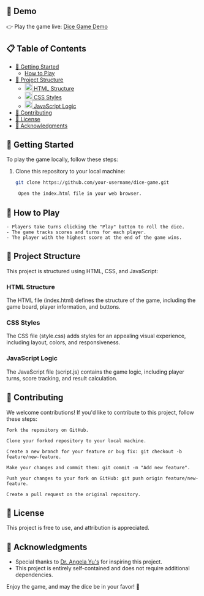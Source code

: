 ## 🚀 Demo

👉 Play the game live: [Dice Game Demo](https://your-demo-link-here.com)

## 📋 Table of Contents

- [🔧 Getting Started](#-getting-started)
  - [How to Play](#-how-to-play)
- [📁 Project Structure](#-project-structure)
  - [<img src="https://img.icons8.com/color/48/000000/html-5--v1.png" alt="HTML Logo" width="20"/>
HTML Structure](#html-structure)
  - [<img src="https://img.icons8.com/color/48/000000/css3.png" alt="CSS Logo" width="20"/>
CSS Styles](#css-styles)
  - [<img src="https://img.icons8.com/color/48/000000/javascript--v1.png" alt="JavaScript Logo" width="20"/>
JavaScript Logic](#javascript-logic)
- [🤝 Contributing](#-contributing)
- [📄 License](#-license)
- [🙏 Acknowledgments](#-acknowledgments)

## 🔧 Getting Started

To play the game locally, follow these steps:

1. Clone this repository to your local machine:

   ```bash
   git clone https://github.com/your-username/dice-game.git

    Open the index.html file in your web browser.

## 🎲 How to Play

    - Players take turns clicking the "Play" button to roll the dice.
    - The game tracks scores and turns for each player.
    - The player with the highest score at the end of the game wins.

## 📁 Project Structure

This project is structured using HTML, CSS, and JavaScript:
### HTML Structure

The HTML file (index.html) defines the structure of the game, including the game board, player information, and buttons.
### CSS Styles

The CSS file (style.css) adds styles for an appealing visual experience, including layout, colors, and responsiveness.
### JavaScript Logic

The JavaScript file (script.js) contains the game logic, including player turns, score tracking, and result calculation.
## 🤝 Contributing

We welcome contributions! If you'd like to contribute to this project, follow these steps:

    Fork the repository on GitHub.

    Clone your forked repository to your local machine.

    Create a new branch for your feature or bug fix: git checkout -b feature/new-feature.

    Make your changes and commit them: git commit -m "Add new feature".

    Push your changes to your fork on GitHub: git push origin feature/new-feature.

    Create a pull request on the original repository.

## 📄 License

This project is free to use, and attribution is appreciated.
## 🙏 Acknowledgments

- Special thanks to [Dr. Angela Yu's](https://www.udemy.com/user/4b4368a3-b5c8-4529-aa65-2056ec31f37e/) for inspiring this project.
- This project is entirely self-contained and does not require additional dependencies.

Enjoy the game, and may the dice be in your favor! 🎉
